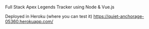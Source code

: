 Full Stack Apex Legends Tracker using Node & Vue.js 

Deployed in Heroku (where you can test it)
https://quiet-anchorage-05360.herokuapp.com/
